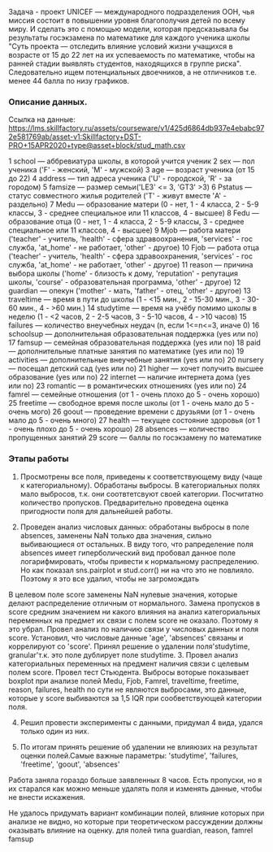 Задача  - проект UNICEF — международного подразделения ООН, чья миссия состоит в повышении уровня благополучия детей по всему миру. 
И сделать это с помощью модели, которая предсказывала бы результаты госэкзамена по математике для каждого ученика школы 
"Суть проекта — отследить влияние условий жизни учащихся в возрасте от 15 до 22 лет на их успеваемость по математике, чтобы на ранней стадии выявлять студентов, находящихся в группе риска". Следовательно ищем потенциальных двоечников, а не отличников т.е. менее 44 балла по низу графиков.
### Описание данных.
Ссылка на данные: https://lms.skillfactory.ru/assets/courseware/v1/425d6864db937e4ebabc972e581769ab/asset-v1:Skillfactory+DST-PRO+15APR2020+type@asset+block/stud_math.csv

1 school — аббревиатура школы, в которой учится ученик
2 sex — пол ученика ('F' - женский, 'M' - мужской)
3 age — возраст ученика (от 15 до 22)
4 address — тип адреса ученика ('U' - городской, 'R' - за городом)
5 famsize — размер семьи('LE3' <= 3, 'GT3' >3)
6 Pstatus — статус совместного жилья родителей ('T' - живут вместе 'A' - раздельно)
7 Medu — образование матери (0 - нет, 1 - 4 класса, 2 - 5-9 классы, 3 - среднее специальное или 11 классов, 4 - высшее)
8 Fedu — образование отца (0 - нет, 1 - 4 класса, 2 - 5-9 классы, 3 - среднее специальное или 11 классов, 4 - высшее)
9 Mjob — работа матери ('teacher' - учитель, 'health' - сфера здравоохранения, 'services' - гос служба, 'at_home' - не работает, 'other' - другое)
10 Fjob — работа отца ('teacher' - учитель, 'health' - сфера здравоохранения, 'services' - гос служба, 'at_home' - не работает, 'other' - другое)
11 reason — причина выбора школы ('home' - близость к дому, 'reputation' - репутация школы, 'course' - образовательная программа, 'other' - другое)
12 guardian — опекун ('mother' - мать, 'father' - отец, 'other' - другое)
13 traveltime — время в пути до школы (1 - <15 мин., 2 - 15-30 мин., 3 - 30-60 мин., 4 - >60 мин.)
14 studytime — время на учёбу помимо школы в неделю (1 - <2 часов, 2 - 2-5 часов, 3 - 5-10 часов, 4 - >10 часов)
15 failures — количество внеучебных неудач (n, если 1<=n<=3, иначе 0)
16 schoolsup — дополнительная образовательная поддержка (yes или no)
17 famsup — семейная образовательная поддержка (yes или no)
18 paid — дополнительные платные занятия по математике (yes или no)
19 activities — дополнительные внеучебные занятия (yes или no)
20 nursery — посещал детский сад (yes или no)
21 higher — хочет получить высшее образование (yes или no)
22 internet — наличие интернета дома (yes или no)
23 romantic — в романтических отношениях (yes или no)
24 famrel — семейные отношения (от 1 - очень плохо до 5 - очень хорошо)
25 freetime — свободное время после школы (от 1 - очень мало до 5 - очень мого)
26 goout — проведение времени с друзьями (от 1 - очень мало до 5 - очень много)
27 health — текущее состояние здоровья (от 1 - очень плохо до 5 - очень хорошо)
28 absences — количество пропущенных занятий
29 score — баллы по госэкзамену по математике

### Этапы работы
1. Просмотрены все поля, приведены к соответствующему виду (чаще к категориальному).
Обработаны выбросы. В категориальных полях мало выбросов, т.к. они  соотвтетсвуют своей  категории. 
Посчитатно количество пропусков. Предварительно проведена оценка пригодности поля для дальнейшей работы.

2. Проведен  анализ числовых данных: обработаны выбросы в поле absences, заменены NaN только два значения, сильно выбивающиеся от остальных.
В виду того, что рапределение поля absences имеет гиперболический вид пробовал данное поле логарифмировать, чтобы привести к нормальному распределению. Но как показал sns.pairplot и stud.corr() ни на что это не повлияло. Поэтому я это все удалил, чтобы не загромождать

В целевом поле score заменены NaN нулевые значения, которые делают распределение отличным от нормального. Замена пропусков в  score средним значением ни какого влияния на анализ категориальных переменных на предмет их связи с полем score  не оказало. Поэтому я это убрал.
Провел анализ по наличию связи у числовых данных и поля score. Установил, что  числовые данные 'age',  'absences' связаны и коррелируют  со 'score'. 
Принял решение о  удалении поля'studytime, granular'т.к. это поле дублирует поле studytime.
3. Провел  анализ категориальных переменных на предмент наличия связи с целевым полем  score. Провел тест Стьюдента. Выбросы воторые показывает boxplot при анализе полей  Medu, Fjob, Famrel, traveltime, freetime, reason, failures, health по сути не являются выбросами, это данные, которые  у score  выбиваются за  1,5 IQR  при  сообветствующей категории  поля.

4. Решил провести эксперименты с данными, придумал 4 вида, удался только один из них.

5. По итогам принять решение об удалении не влияюзих на результат оценки полей.Самые важные параметры:   'studytime', 'failures, 'freetime', 'goout', 'absences'

Работа заняла гораздо больше заявленных 8 часов. 
Есть  пропуски, но я их старался как можно меньше удалять поля и изменять данные, чтобы не внести искажения. 

Не удалось придумать вариант  комбинации полей, влияние которых при анализе не видно, но которые при теоретическом рассуждении должны оказывать влияние  на оценку. для полей типа guardian, reason, famrel  famsup

